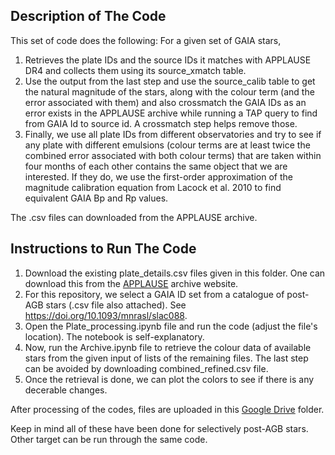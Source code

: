 ## Description of The Code
This set of code does the following: For a given set of GAIA stars,
1. Retrieves the plate IDs and the source IDs it matches with APPLAUSE DR4 and collects them using its source_xmatch  table.
2. Use the output from the last step and use the source_calib table to get the natural magnitude of the stars, along with the colour term (and the error associated with them) and also crossmatch the GAIA IDs as an error exists in the APPLAUSE archive while running a TAP query to find from GAIA Id to source id. A crossmatch step helps remove those.
3. Finally, we use all plate IDs from different observatories and try to see if any plate with different emulsions (colour terms are at least twice the combined error associated with both colour terms) that are taken within four months of each other contains the same object that we are interested. If they do, we use the first-order approximation of the magnitude calibration equation from Lacock et al. 2010 to find equivalent GAIA Bp and Rp values.

The .csv files can downloaded from the APPLAUSE archive.

## Instructions to Run The Code

1. Download the existing plate_details.csv files given in this folder. One can download this from the [APPLAUSE](https://doi.org/10.1051/0004-6361/202348793) archive website.
2. For this repository, we select a GAIA ID set from a catalogue of post-AGB stars (.csv file also attached). See https://doi.org/10.1093/mnrasl/slac088.
3. Open the Plate_processing.ipynb file and run the code (adjust the file's location). The notebook is self-explanatory.
4. Now, run the Archive.ipynb file to retrieve the colour data of available stars from the given input of lists of the remaining files. The last step can be avoided by downloading combined_refined.csv file.
5. Once the retrieval is done, we can plot the colors to see if there is any decerable changes.

After processing of the codes, files are uploaded in this [Google Drive](https://drive.google.com/drive/folders/11U3avUIoD8SukXdUqJwNDFF9ZQ19ys6r?usp=sharing) folder.

Keep in mind all of these have been done for selectively post-AGB stars. Other target can be run through the same code.
